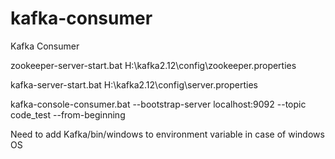 # kafka-consumer
Kafka Consumer

zookeeper-server-start.bat H:\kafka2.12\config\zookeeper.properties

kafka-server-start.bat H:\kafka2.12\config\server.properties

kafka-console-consumer.bat --bootstrap-server localhost:9092 --topic code_test --from-beginning

Need to add Kafka/bin/windows to environment variable in case of windows OS
